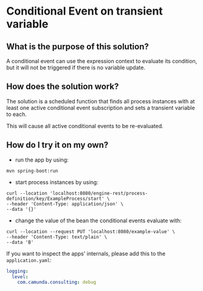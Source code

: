 # Conditional Event on transient variable

## What is the purpose of this solution?

A conditional event can use the expression context to evaluate its condition, but it will not be triggered if there is no variable update.

## How does the solution work?

The solution is a scheduled function that finds all process instances with at least one active conditional event subscription and sets a transient variable to each.

This will cause all active conditional events to be re-evaluated.

## How do I try it on my own?

* run the app by using:

```shell
mvn spring-boot:run
```

* start process instances by using:

```shell
curl --location 'localhost:8080/engine-rest/process-definition/key/ExampleProcess/start' \
--header 'Content-Type: application/json' \
--data '{}'
```

* change the value of the bean the conditional events evaluate with:

```shell
curl --location --request PUT 'localhost:8080/example-value' \
--header 'Content-Type: text/plain' \
--data 'B'
```

If you want to inspect the apps' internals, please add this to the `application.yaml`:

```yaml
logging:
  level:
    com.camunda.consulting: debug  
```
